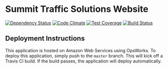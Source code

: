 # Summit Traffic Solutions Website

[![Dependency Status](https://gemnasium.com/rapidturtle/com.summit-traffic.www.svg)](https://gemnasium.com/rapidturtle/com.summit-traffic.www) [![Code Climate](https://codeclimate.com/github/rapidturtle/com.summit-traffic.www/badges/gpa.svg)](https://codeclimate.com/github/rapidturtle/com.summit-traffic.www) [![Test Coverage](https://codeclimate.com/github/rapidturtle/com.summit-traffic.www/badges/coverage.svg)](https://codeclimate.com/github/rapidturtle/com.summit-traffic.www) [![Build Status](https://travis-ci.org/rapidturtle/com.summit-traffic.www.svg)](https://travis-ci.org/rapidturtle/com.summit-traffic.www)

## Deployment Instructions

This application is hosted on Amazon Web Services using OpsWorks. To deploy this application, simply push to the `master` branch. This will kick off a Travis CI build. If the build passes, the application will deploy automatically.
